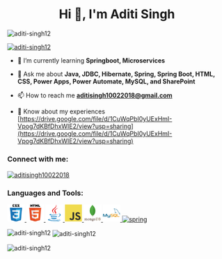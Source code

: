 <h1 align="center">Hi 👋, I'm Aditi Singh</h1>
<p align="left"> <img src="https://komarev.com/ghpvc/?username=aditi-singh12&label=Profile%20views&color=0e75b6&style=flat" alt="aditi-singh12" /> </p>

<p align="left"> <a href="https://github.com/ryo-ma/github-profile-trophy"><img src="https://github-profile-trophy.vercel.app/?username=aditi-singh12" alt="aditi-singh12" /></a> </p>

- 🌱 I’m currently learning **Springboot, Microservices**

- 💬 Ask me about **Java, JDBC, Hibernate, Spring, Spring Boot, HTML, CSS, Power Apps, Power Automate, MySQL, and SharePoint**

- 📫 How to reach me **aditisingh10022018@gmail.com**

- 📄 Know about my experiences [https://drive.google.com/file/d/1CuWqPbI0yUExHmI-Vpog7dKBfDhxWIE2/view?usp=sharing](https://drive.google.com/file/d/1CuWqPbI0yUExHmI-Vpog7dKBfDhxWIE2/view?usp=sharing)

<h3 align="left">Connect with me:</h3>
<p align="left">
<a href="https://www.leetcode.com/aditisingh10022018" target="blank"><img align="center" src="https://raw.githubusercontent.com/rahuldkjain/github-profile-readme-generator/master/src/images/icons/Social/leet-code.svg" alt="aditisingh10022018" height="30" width="40" /></a>
</p>

<h3 align="left">Languages and Tools:</h3>
<p align="left"> <a href="https://www.w3schools.com/css/" target="_blank" rel="noreferrer"> <img src="https://raw.githubusercontent.com/devicons/devicon/master/icons/css3/css3-original-wordmark.svg" alt="css3" width="40" height="40"/> </a> <a href="https://www.w3.org/html/" target="_blank" rel="noreferrer"> <img src="https://raw.githubusercontent.com/devicons/devicon/master/icons/html5/html5-original-wordmark.svg" alt="html5" width="40" height="40"/> </a> <a href="https://www.java.com" target="_blank" rel="noreferrer"> <img src="https://raw.githubusercontent.com/devicons/devicon/master/icons/java/java-original.svg" alt="java" width="40" height="40"/> </a> <a href="https://developer.mozilla.org/en-US/docs/Web/JavaScript" target="_blank" rel="noreferrer"> <img src="https://raw.githubusercontent.com/devicons/devicon/master/icons/javascript/javascript-original.svg" alt="javascript" width="40" height="40"/> </a> <a href="https://www.mongodb.com/" target="_blank" rel="noreferrer"> <img src="https://raw.githubusercontent.com/devicons/devicon/master/icons/mongodb/mongodb-original-wordmark.svg" alt="mongodb" width="40" height="40"/> </a> <a href="https://www.mysql.com/" target="_blank" rel="noreferrer"> <img src="https://raw.githubusercontent.com/devicons/devicon/master/icons/mysql/mysql-original-wordmark.svg" alt="mysql" width="40" height="40"/> </a> <a href="https://spring.io/" target="_blank" rel="noreferrer"> <img src="https://www.vectorlogo.zone/logos/springio/springio-icon.svg" alt="spring" width="40" height="40"/> </a> </p>

<p><img align="left" src="https://github-readme-stats.vercel.app/api/top-langs?username=aditi-singh12&show_icons=true&locale=en&layout=compact" alt="aditi-singh12" /></p>

<p>&nbsp;<img align="center" src="https://github-readme-stats.vercel.app/api?username=aditi-singh12&show_icons=true&locale=en" alt="aditi-singh12" /></p>

<p><img align="center" src="https://github-readme-streak-stats.herokuapp.com/?user=aditi-singh12&" alt="aditi-singh12" /></p>
